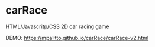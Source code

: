 # carRace
HTML/Javascritp/CSS  2D car racing game 

DEMO: https://mpalitto.github.io/carRace/carRace-v2.html
